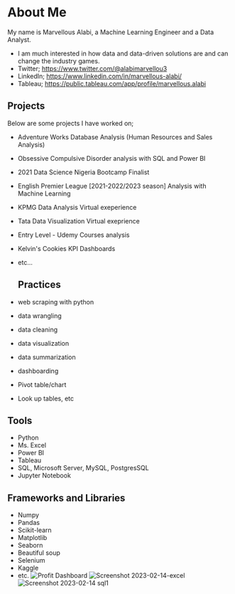 # About Me

My name is Marvellous Alabi, a Machine Learning Engineer and a Data Analyst.
- I am much interested in how data and data-driven solutions are and can change the industry games.
- Twitter; https://www.twitter.com/@alabimarvellou3
- LinkedIn; https://www.linkedin.com/in/marvellous-alabi/
- Tableau; https://public.tableau.com/app/profile/marvellous.alabi

## Projects
Below are some projects I have worked on;
- Adventure Works Database Analysis (Human Resources and Sales Analysis)
- Obsessive Compulsive Disorder analysis with SQL and Power BI
- 2021 Data Science Nigeria Bootcamp Finalist
- English Premier League [2021-2022/2023 season] Analysis with Machine Learning 
- KPMG Data Analysis Virtual exeperience
- Tata Data Visualization Virtual exeprience
- Entry Level - Udemy Courses analysis
- Kelvin's Cookies KPI Dashboards
- etc...

  ## Practices
- web scraping with python
- data wrangling
- data cleaning
- data visualization
- data summarization
- dashboarding
- Pivot table/chart
- Look up tables, etc

## Tools
- Python
- Ms. Excel
- Power BI
- Tableau
- SQL, Microsoft Server, MySQL, PostgresSQL
- Jupyter Notebook

## Frameworks and Libraries
- Numpy
- Pandas
- Scikit-learn
- Matplotlib
- Seaborn
- Beautiful soup
- Selenium
- Kaggle
- etc.
![Profit Dashboard](https://user-images.githubusercontent.com/60781267/218748105-60f20e8f-b077-40f0-8d4f-4bc0b39efb91.png)
![Screenshot 2023-02-14-excel](https://user-images.githubusercontent.com/60781267/218750197-10238c18-1557-442a-9c8d-78d3e0db1f8b.jpg)
![Screenshot 2023-02-14 sql1](https://user-images.githubusercontent.com/60781267/218751333-f03d6168-6a61-4122-8307-7df9bb413f48.jpg)
